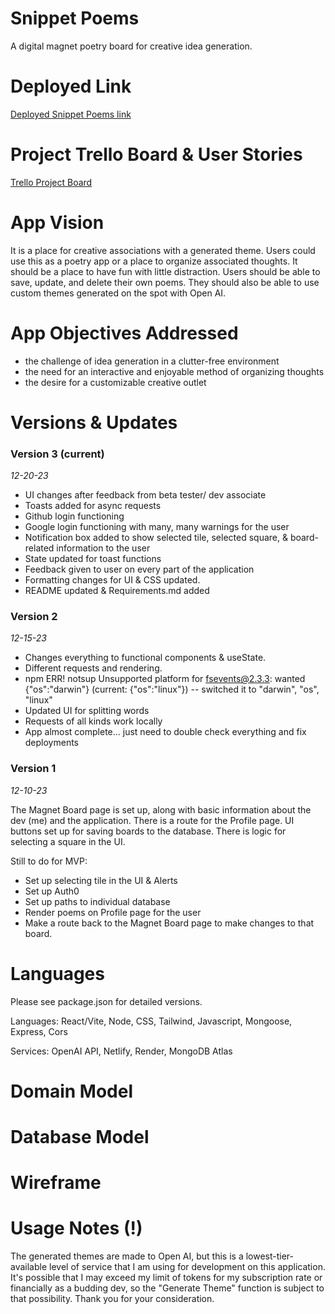 # Snippet Poems
A digital magnet poetry board for creative idea generation. 

# Deployed Link

[Deployed Snippet Poems link](https://snippetpoems.netlify.app)

# Project Trello Board & User Stories

[Trello Project Board](https://trello.com/b/bibHc4z5/snippets-project)

# App Vision
It is a place for creative associations with a generated theme. Users could use this as a poetry app or a place to organize associated thoughts. It should be a place to have fun with little distraction. Users should be able to save, update, and delete their own poems. They should also be able to use custom themes generated on the spot with Open AI. 

# App Objectives Addressed

- the challenge of idea generation in a clutter-free environment
- the need for an interactive and enjoyable method of organizing thoughts
- the desire for a customizable creative outlet 

# Versions & Updates

### Version 3 (current)
*12-20-23*

- UI changes after feedback from beta tester/ dev associate
- Toasts added for async requests
- Github login functioning
- Google login functioning with many, many warnings for the user
- Notification box added to show selected tile, selected square, & board-related information to the user
- State updated for toast functions
- Feedback given to user on every part of the application
- Formatting changes for UI & CSS updated.
- README updated & Requirements.md added

### Version 2
*12-15-23*

- Changes everything to functional components & useState.
- Different requests and rendering.
- npm ERR! notsup Unsupported platform for fsevents@2.3.3: wanted {"os":"darwin"} (current: {"os":"linux"}) -- switched it to "darwin", "os", "linux"
- Updated UI for splitting words
- Requests of all kinds work locally
- App almost complete... just need to double check everything and fix deployments

### Version 1
*12-10-23*

The Magnet Board page is set up, along with basic information about the dev (me) and the application. There is a route for the Profile page. UI buttons set up for saving boards to the database. There is logic for selecting a square in the UI.

Still to do for MVP:
- Set up selecting tile in the UI & Alerts
- Set up Auth0
- Set up paths to individual database
- Render poems on Profile page for the user
- Make a route back to the Magnet Board page to make changes to that board.

# Languages 
Please see package.json for detailed versions. 

Languages: React/Vite, Node, CSS, Tailwind, Javascript, Mongoose, Express, Cors

Services: OpenAI API, Netlify, Render, MongoDB Atlas

# Domain Model

# Database Model

# Wireframe

# Usage Notes (!)

The generated themes are made to Open AI, but this is a lowest-tier-available level of service that I am using for development on this application. It's possible that I may exceed my limit of tokens for my subscription rate or financially as a budding dev, so the "Generate Theme" function is subject to that possibility. Thank you for your consideration.



